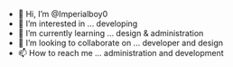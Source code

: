 - 👋 Hi, I’m @Imperialboy0
- 👀 I’m interested in ... developing
- 🌱 I’m currently learning ... design & administration
- 💞️ I’m looking to collaborate on ... developer and design
- 📫 How to reach me ... administration and development

<!---
Imperialboy0/Imperialboy0 is a ✨ special ✨ repository because its `README.md` (this file) appears on your GitHub profile.
You can click the Preview link to take a look at your changes.
--->
